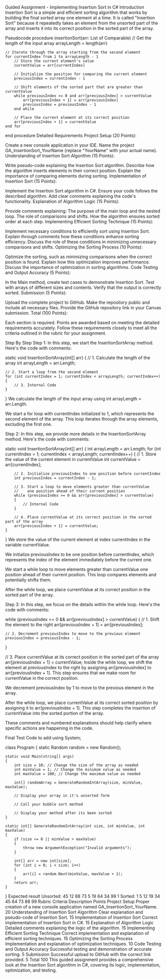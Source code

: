 ﻿Guided Assignment - Implementing Insertion Sort in C#
Introduction
Insertion Sort is a simple and efficient sorting algorithm that works by building the final sorted array one element at a time. It is called "Insertion Sort" because it repeatedly takes an element from the unsorted part of the array and inserts it into its correct position in the sorted part of the array.

Pseudocode
procedure insertionSort(arr: List of Comparable)
    // Get the length of the input array
    arrayLength = length(arr)
    
    // Iterate through the array starting from the second element
    for currentIndex from 1 to arrayLength - 1
        // Store the current element's value
        currentValue = arr[currentIndex]

        // Initialize the position for comparing the current element
        previousIndex = currentIndex - 1

        // Shift elements of the sorted part that are greater than currentValue
        while previousIndex >= 0 and arr[previousIndex] > currentValue
            arr[previousIndex + 1] = arr[previousIndex]
            previousIndex = previousIndex - 1
        end while

        // Place the current element at its correct position
        arr[previousIndex + 1] = currentValue
    end for
end procedure
Detailed Requirements
Project Setup (20 Points):

Create a new console application in your IDE.
Name the project GA_InsertionSort_YourName (replace "YourName" with your actual name).
Understanding of Insertion Sort Algorithm (15 Points):

Write pseudo-code explaining the Insertion Sort algorithm.
Describe how the algorithm inserts elements in their correct position.
Explain the importance of comparing elements during sorting.
Implementation of Insertion Sort (15 Points):

Implement the Insertion Sort algorithm in C#.
Ensure your code follows the described algorithm.
Add clear comments explaining the code's functionality.
Explanation of Algorithm Logic (15 Points):

Provide comments explaining:
The purpose of the main loop and the nested loop.
The role of comparisons and shifts.
How the algorithm ensures sorted order at each step.
Implementing Efficient Sorting Technique (15 Points):

Implement necessary conditions to efficiently sort using Insertion Sort.
Explain through comments how these conditions enhance sorting efficiency.
Discuss the role of these conditions in minimizing unnecessary comparisons and shifts.
Optimizing the Sorting Process (10 Points):

Optimize the sorting, such as minimizing comparisons when the correct position is found.
Explain how this optimization improves performance.
Discuss the importance of optimization in sorting algorithms.
Code Testing and Output Accuracy (5 Points):

In the Main method, create test cases to demonstrate Insertion Sort.
Test with arrays of different sizes and contents.
Verify that the output is correctly sorted.
Submission (5 Points):

Upload the complete project to GitHub.
Make the repository public and include all necessary files.
Provide the GitHub repository link in your Canvas submission.
Total (100 Points):

Each section is required.
Points are awarded based on meeting the detailed requirements accurately.
Follow these requirements closely to meet all the criteria outlined in the rubric for your assignment.

Step By Step
Step 1:
In this step, we start the InsertionSortArray method. Here's the code with comments:

static void InsertionSortArray(int[] arr)
{
    // 1. Calculate the length of the array
    int arrayLength = arr.Length;

    // 2. Start a loop from the second element
    for (int currentIndex = 1; currentIndex < arrayLength; currentIndex++)
    {
        // 3. Internal Code
    }
}
We calculate the length of the input array using int arrayLength = arr.Length.

We start a for loop with currentIndex initialized to 1, which represents the second element of the array. This loop iterates through the array elements, excluding the first one.

Step 2:
In this step, we provide more details in the InsertionSortArray method. Here's the code with comments:

static void InsertionSortArray(int[] arr)
{
    int arrayLength = arr.Length;
    for (int currentIndex = 1; currentIndex < arrayLength; currentIndex++)
    {
        // 1. Store the value of the current element in currentValue
        int currentValue = arr[currentIndex];

        // 2. Initialize previousIndex to one position before currentIndex
        int previousIndex = currentIndex - 1;

        // 3. Start a loop to move elements greater than currentValue
        //    one position ahead of their current position
        while (previousIndex >= 0 && arr[previousIndex] > currentValue)
        {
            // Internal Code
        }

        // 4. Place currentValue at its correct position in the sorted part of the array
        arr[previousIndex + 1] = currentValue;
    }
}
We store the value of the current element at index currentIndex in the variable currentValue.

We initialize previousIndex to be one position before currentIndex, which represents the index of the element immediately before the current one.

We start a while loop to move elements greater than currentValue one position ahead of their current position. This loop compares elements and potentially shifts them.

After the while loop, we place currentValue at its correct position in the sorted part of the array.

Step 3:
In this step, we focus on the details within the while loop. Here's the code with comments:

while (previousIndex >= 0 && arr[previousIndex] > currentValue)
{
    // 1. Shift the element to the right
    arr[previousIndex + 1] = arr[previousIndex];

    // 2. Decrement previousIndex to move to the previous element
    previousIndex = previousIndex - 1;
}

// 3. Place currentValue at its correct position in the sorted part of the array
arr[previousIndex + 1] = currentValue;
Inside the while loop, we shift the element at previousIndex to the right by assigning arr[previousIndex] to arr[previousIndex + 1]. This step ensures that we make room for currentValue in the correct position.

We decrement previousIndex by 1 to move to the previous element in the array.

After the while loop, we place currentValue at its correct sorted position by assigning it to arr[previousIndex + 1]. This step completes the insertion of currentValue into the sorted portion of the array.

These comments and numbered explanations should help clarify where specific actions are happening in the code.

Final Test
Code to add
using System;

class Program
{
    static Random random = new Random();

    static void Main(string[] args)
    {
        int size = 10; // Change the size of the array as needed
        int minValue = 1; // Change the minimum value as needed
        int maxValue = 100; // Change the maximum value as needed

        int[] randomArray = GenerateRandomIntArray(size, minValue, maxValue);

		// Display your array in it's unsorted form

		// Call your bubble sort method

		// Display your method after its been sorted
    }

    static int[] GenerateRandomIntArray(int size, int minValue, int maxValue)
    {
        if (size <= 0 || minValue > maxValue)
        {
            throw new ArgumentException("Invalid arguments");
        }

        int[] arr = new int[size];
        for (int i = 0; i < size; i++)
        {
            arr[i] = random.Next(minValue, maxValue + 1);
        }
        return arr;
    }

}
Expected result
Unsorted: 45 12 88 73 5 19 64 34 99 1
Sorted: 1 5 12 19 34 45 64 73 88 99
Rubric
Criteria	Description	Points
Project Setup	Proper creation of a new console application named GA_InsertionSort_YourName.	20
Understanding of Insertion Sort Algorithm	Clear explanation and pseudo-code of Insertion Sort.	15
Implementation of Insertion Sort	Correct implementation of Insertion Sort in C#.	15
Explanation of Algorithm Logic	Detailed comments explaining the logic of the algorithm.	15
Implementing Efficient Sorting Technique	Correct implementation and explanation of efficient sorting techniques.	15
Optimizing the Sorting Process	Implementation and explanation of optimization techniques.	10
Code Testing and Output Accuracy	Successful testing and demonstration of accurate sorting.	5
Submission	Successful upload to GitHub with the correct link provided.	5
Total		100
This guided assignment provides a comprehensive look at the Insertion Sort algorithm in C#, covering its logic, implementation, optimization, and testing.